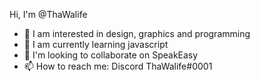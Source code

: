 Hi, I'm @ThaWalife
- 👀 I am interested in design, graphics and programming
- 🌱 I am currently learning javascript
- 💞️ I'm looking to collaborate on SpeakEasy
- 📫 How to reach me: Discord ThaWalife#0001
